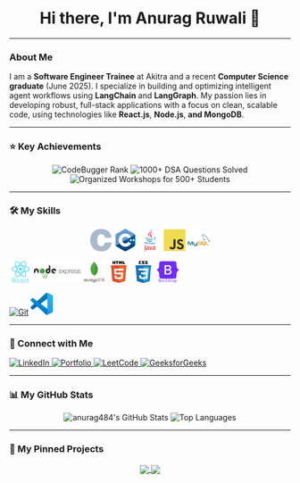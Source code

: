 <div align="center">
  <h1>
    Hi there, I'm Anurag Ruwali 👋
  </h1>
</div>

---

### About Me

I am a **Software Engineer Trainee** at Akitra and a recent **Computer Science graduate** (June 2025). I specialize in building and optimizing intelligent agent workflows using **LangChain** and **LangGraph**. My passion lies in developing robust, full-stack applications with a focus on clean, scalable code, using technologies like **React.js**, **Node.js**, **and MongoDB**.

---

### ⭐ Key Achievements

<p align="center">
  <img src="https://img.shields.io/badge/CodeBugger_Rank-AIR_16-blue?style=for-the-badge&logo=Coding Ninjas&logoColor=white" alt="CodeBugger Rank"/>
  <img src="https://img.shields.io/badge/DSA_Problems_Solved-1000+-orange?style=for-the-badge&logo=LeetCode&logoColor=white" alt="1000+ DSA Questions Solved"/>
  <img src="https://img.shields.io/badge/Organized_Workshops-500+_Students-green?style=for-the-badge&logo=Google-for-Education&logoColor=white" alt="Organized Workshops for 500+ Students"/>
</p>

---

### 🛠️ My Skills

<p align="center">
  <a href="#"><img src="https://raw.githubusercontent.com/devicons/devicon/master/icons/c/c-original.svg" alt="C" width="40" height="40"/></a>
  <a href="#"><img src="https://raw.githubusercontent.com/devicons/devicon/master/icons/cplusplus/cplusplus-original.svg" alt="C++" width="40" height="40"/></a>
  <a href="#"><img src="https://raw.githubusercontent.com/devicons/devicon/master/icons/java/java-original-wordmark.svg" alt="Java" width="40" height="40"/></a>
  <a href="#"><img src="https://raw.githubusercontent.com/devicons/devicon/master/icons/javascript/javascript-original.svg" alt="JavaScript" width="40" height="40"/></a>
  <a href="#"><img src="https://raw.githubusercontent.com/devicons/devicon/master/icons/mysql/mysql-original-wordmark.svg" alt="MySQL" width="40" height="40"/></a>
  
  <a href="#"><img src="https://raw.githubusercontent.com/devicons/devicon/master/icons/react/react-original-wordmark.svg" alt="React" width="40" height="40"/></a>
  <a href="#"><img src="https://raw.githubusercontent.com/devicons/devicon/master/icons/nodejs/nodejs-original-wordmark.svg" alt="Node.js" width="40" height="40"/></a>
  <a href="#"><img src="https://raw.githubusercontent.com/devicons/devicon/master/icons/express/express-original-wordmark.svg" alt="Express.js" width="40" height="40"/></a>
  <a href="#"><img src="https://raw.githubusercontent.com/devicons/devicon/master/icons/mongodb/mongodb-original-wordmark.svg" alt="MongoDB" width="40" height="40"/></a>
  <a href="#"><img src="https://raw.githubusercontent.com/devicons/devicon/master/icons/html5/html5-original-wordmark.svg" alt="HTML5" width="40" height="40"/></a>
  <a href="#"><img src="https://raw.githubusercontent.com/devicons/devicon/master/icons/css3/css3-original-wordmark.svg" alt="CSS3" width="40" height="40"/></a>
  <a href="#"><img src="https://raw.githubusercontent.com/devicons/devicon/master/icons/bootstrap/bootstrap-plain-wordmark.svg" alt="Bootstrap" width="40" height="40"/></a>
  
  <a href="#"><img src="https://www.vectorlogo.zone/logos/git-scm/git-scm-icon.svg" alt="Git" width="40" height="40"/></a>
  <a href="#"><img src="https://raw.githubusercontent.com/devicons/devicon/master/icons/vscode/vscode-original.svg" alt="VS Code" width="40" height="40"/></a>
</p>

---

### 🔗 Connect with Me

<p align="left">
  <a href="#" target="_blank">
    <img src="https://img.shields.io/badge/LinkedIn-0077B5?style=for-the-badge&logo=linkedin&logoColor=white" alt="LinkedIn"/>
  </a>
  <a href="#" target="_blank">
    <img src="https://img.shields.io/badge/Portfolio-343434?style=for-the-badge&logo=google-chrome&logoColor=white" alt="Portfolio"/>
  </a>
  <a href="#" target="_blank">
    <img src="https://img.shields.io/badge/LeetCode-FFA116?style=for-the-badge&logo=LeetCode&logoColor=black" alt="LeetCode"/>
  </a>
  <a href="#" target="_blank">
    <img src="https://img.shields.io/badge/GeeksforGeeks-298D46?style=for-the-badge&logo=geeksforgeeks&logoColor=white" alt="GeeksforGeeks"/>
  </a>
</p>

---

### 📊 My GitHub Stats

<p align="center">
  <img src="https://github-readme-stats.vercel.app/api?username=anurag484&show_icons=true&theme=tokyonight" alt="anurag484's GitHub Stats" />
  <img src="https://github-readme-stats.vercel.app/api/top-langs/?username=anurag484&layout=compact&theme=tokyonight" alt="Top Languages" />
</p>

---

### 🚀 My Pinned Projects

<p align="center">
  <a href="https://github.com/anurag484/AlgorithmVisualizer">
    <img align="center" src="https://github-readme-stats.vercel.app/api/pin/?username=anurag484&repo=AlgorithmVisualizer&theme=tokyonight" />
  </a>
  <a href="https://github.com/anurag484/food-delivery">
    <img align="center" src="https://github-readme-stats.vercel.app/api/pin/?username=anurag484&repo=food-delivery&theme=tokyonight" />
  </a>
</p>
